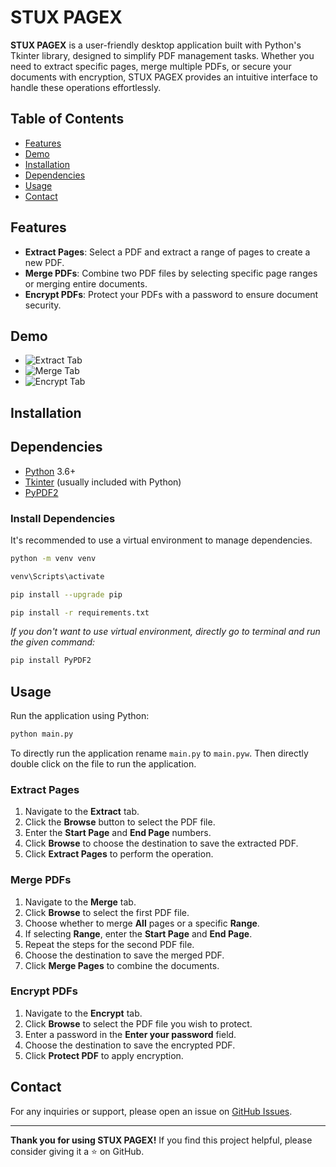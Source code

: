 # STUX PAGEX

**STUX PAGEX** is a user-friendly desktop application built with Python's Tkinter library, designed to simplify PDF management tasks. Whether you need to extract specific pages, merge multiple PDFs, or secure your documents with encryption, STUX PAGEX provides an intuitive interface to handle these operations effortlessly.

## Table of Contents

- [Features](#features)
- [Demo](#demo)
- [Installation](#installation)
- [Dependencies](#dependencies)
- [Usage](#usage)
- [Contact](#contact)

## Features

- **Extract Pages**: Select a PDF and extract a range of pages to create a new PDF.
- **Merge PDFs**: Combine two PDF files by selecting specific page ranges or merging entire documents.
- **Encrypt PDFs**: Protect your PDFs with a password to ensure document security.

## Demo

- ![Extract Tab](https://drive.google.com/file/d/13aeDwGSGKK8GOTLtP05C0HyIvuGQZJ4q)
- ![Merge Tab](https://drive.google.com/file/d/18aWtBeYu2TbpZwKPJbwJW0VnDUerSEeR)
- ![Encrypt Tab](https://drive.google.com/file/d/1PAnbGiYBerJuEVEoga4yxEp4gDa2c0Qd)


## Installation

## Dependencies

- [Python](https://www.python.org/) 3.6+
- [Tkinter](https://docs.python.org/3/library/tkinter.html) (usually included with Python)
- [PyPDF2](https://pypi.org/project/PyPDF2/)

### Install Dependencies

It's recommended to use a virtual environment to manage dependencies.

```bash
python -m venv venv

venv\Scripts\activate

pip install --upgrade pip

pip install -r requirements.txt
```

*If you don't want to use virtual environment, directly go to terminal and run the given command:*

```bash
pip install PyPDF2
```

## Usage

Run the application using Python:

```bash
python main.py
```
To directly run the application rename `main.py` to `main.pyw`. Then directly double click on the file to run the application.

### Extract Pages

1. Navigate to the **Extract** tab.
2. Click the **Browse** button to select the PDF file.
3. Enter the **Start Page** and **End Page** numbers.
4. Click **Browse** to choose the destination to save the extracted PDF.
5. Click **Extract Pages** to perform the operation.

### Merge PDFs

1. Navigate to the **Merge** tab.
2. Click **Browse** to select the first PDF file.
3. Choose whether to merge **All** pages or a specific **Range**.
4. If selecting **Range**, enter the **Start Page** and **End Page**.
5. Repeat the steps for the second PDF file.
6. Choose the destination to save the merged PDF.
7. Click **Merge Pages** to combine the documents.

### Encrypt PDFs

1. Navigate to the **Encrypt** tab.
2. Click **Browse** to select the PDF file you wish to protect.
3. Enter a password in the **Enter your password** field.
4. Choose the destination to save the encrypted PDF.
5. Click **Protect PDF** to apply encryption.

## Contact

For any inquiries or support, please open an issue on [GitHub Issues](https://github.com/StuxnetH4X/stux-pagex/issues).

---

**Thank you for using STUX PAGEX!** If you find this project helpful, please consider giving it a ⭐ on GitHub.
